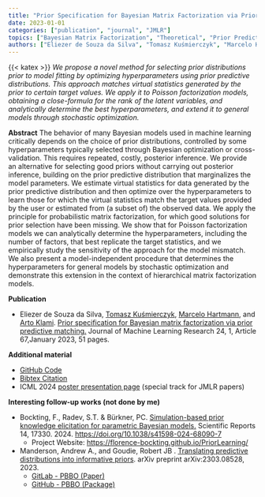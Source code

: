 ```yaml
---
title: "Prior Specification for Bayesian Matrix Factorization via Prior Predictive Matching"
date: 2023-01-01
categories: ["publication", "journal", "JMLR"]
topics: ["Bayesian Matrix Factorization", "Theoretical", "Prior Predictive Analysis"]
authors: ["Eliezer de Souza da Silva", "Tomasz Kuśmierczyk", "Marcelo Hartmann", "Arto Klami"]
---
```

{{< katex >}}
*We propose a novel method for selecting prior distributions prior to model fitting by optimizing hyperparameters using prior predictive distributions. This approach matches virtual statistics generated by the prior to certain target values. We apply it to Poisson factorization models, obtaining a close-formula for the rank of the latent variables, and analytically determine the best hyperparameters, and extend it to general models through stochastic optimization.*
<!--more-->

**Abstract**
The behavior of many Bayesian models used in machine learning critically depends on the choice of prior distributions, controlled by some hyperparameters typically selected through Bayesian optimization or cross-validation. This requires repeated, costly, posterior inference. We provide an alternative for selecting good priors without carrying out posterior inference, building on the prior predictive distribution that marginalizes the model parameters. We estimate virtual statistics for data generated by the prior predictive distribution and then optimize over the hyperparameters to learn those for which the virtual statistics match the target values provided by the user or estimated from (a subset of) the observed data. We apply the principle for probabilistic matrix factorization, for which good solutions for prior selection have been missing. We show that for Poisson factorization models we can analytically determine the hyperparameters, including the number of factors, that best replicate the target statistics, and we empirically study the sensitivity of the approach for the model mismatch. We also present a model-independent procedure that determines the hyperparameters for general models by stochastic optimization and demonstrate this extension in the context of hierarchical matrix factorization models.


**Publication**

* Eliezer de Souza da Silva, [Tomasz Kuśmierczyk](https://tkusmierczyk.github.io/), [Marcelo Hartmann](https://scholar.google.com/citations?user=yWVwNwMAAAAJ&hl=en), and [Arto Klami](https://www.cs.helsinki.fi/u/aklami/). [Prior specification for Bayesian matrix factorization via prior predictive matching.](https://www.jmlr.org/papers/v24/21-0623.html) Journal of Machine Learning Research 24, 1, Article 67,January 2023, 51 pages.

**Additional material**

* [GitHub Code](https://github.com/zehsilva/prior-predictive-specification)
* [Bibtex Citation](bibtex/bib.bib)
* ICML 2024 [poster presentation page](https://icml.cc/virtual/2024/poster/35639) (special track for JMLR papers)

**Interesting follow-up works (not done by me)**

* Bockting, F., Radev, S.T. & Bürkner, PC. [Simulation-based prior knowledge elicitation for parametric Bayesian models.](https://www.nature.com/articles/s41598-024-68090-7) Scientific Reports 14, 17330. 2024. https://doi.org/10.1038/s41598-024-68090-7
    * Project Website: https://florence-bockting.github.io/PriorLearning/
* Manderson, Andrew A., and Goudie, Robert JB . [Translating predictive distributions into informative priors](https://arxiv.org/abs/2303.08528). arXiv preprint arXiv:2303.08528, 2023.
    * [GitLab - PBBO (Paper)](https://gitlab.com/andrew-manderson/pbbo-paper) 
    * [GitHub - PBBO (Package)](https://github.com/hhau/pbbo)









